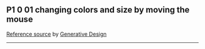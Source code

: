 ## P1 0 01 changing colors and size by moving the mouse

[Reference source][reference] by [Generative Design][generative-gestaltung]

---

[reference]: http://alpha.editor.p5js.org/generative-design/sketches/P_1_0_01
[generative-gestaltung]: http://www.generative-gestaltung.de/2/
